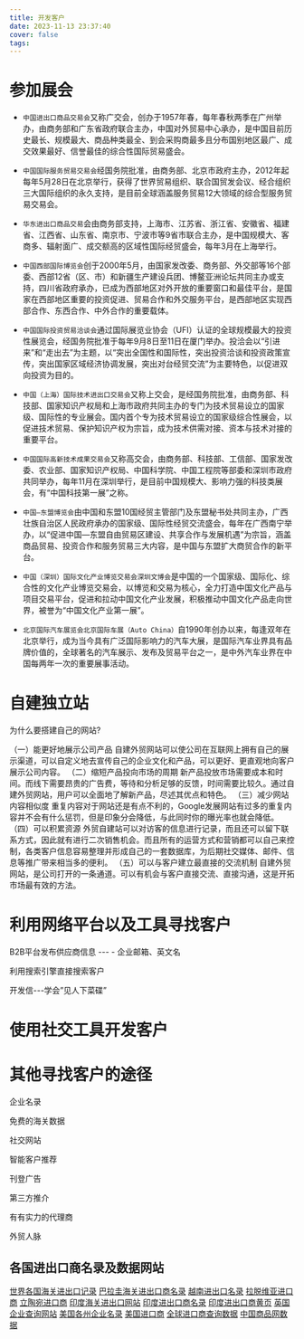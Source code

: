 ```yaml
---
title: 开发客户
date: 2023-11-13 23:37:40
cover: false
tags:
---
```

# 参加展会

- `中国进出口商品交易会`又称广交会，创办于1957年春，每年春秋两季在广州举办，由商务部和广东省政府联合主办，中国对外贸易中心承办，是中国目前历史最长、规模最大、商品种类最全、到会采购商最多且分布国别地区最广、成交效果最好、信誉最佳的综合性国际贸易盛会。

- `中国国际服务贸易交易会`经国务院批准，由商务部、北京市政府主办，2012年起每年5月28日在北京举行，获得了世界贸易组织、联合国贸发会议、经合组织三大国际组织的永久支持，是目前全球涵盖服务贸易12大领域的综合型服务贸易交易会。

- `华东进出口商品交易`会由商务部支持，上海市、江苏省、浙江省、安徽省、福建省、江西省、山东省、南京市、宁波市等9省市联合主办，是中国规模大、客商多、辐射面广、成交额高的区域性国际经贸盛会，每年3月在上海举行。

- `中国西部国际博览会`创于2000年5月，由国家发改委、商务部、外交部等16个部委、西部12省（区、市）和新疆生产建设兵团、博鳌亚洲论坛共同主办或支持，四川省政府承办，已成为西部地区对外开放的重要窗口和最佳平台，是国家在西部地区重要的投资促进、贸易合作和外交服务平台，是西部地区实现西部合作、东西合作、中外合作的重要载体。

- `中国国际投资贸易洽谈会`通过国际展览业协会（UFI）认证的全球规模最大的投资性展览会，经国务院批准于每年9月8日至11日在厦门举办。投洽会以“引进来”和“走出去”为主题，以“突出全国性和国际性，突出投资洽谈和投资政策宣传，突出国家区域经济协调发展，突出对台经贸交流”为主要特色，以促进双向投资为目的。

- `中国（上海）国际技术进出口交易会`又称上交会，是经国务院批准，由商务部、科技部、国家知识产权局和上海市政府共同主办的专门为技术贸易设立的国家级、国际性的专业展会。国内首个专为技术贸易设立的国家级综合性展会，以促进技术贸易、保护知识产权为宗旨，成为技术供需对接、资本与技术对接的重要平台。

- `中国国际高新技术成果交易会`又称高交会，由商务部、科技部、工信部、国家发改委、农业部、国家知识产权局、中国科学院、中国工程院等部委和深圳市政府共同举办，每年11月在深圳举行，是目前中国规模大、影响力强的科技类展会，有“中国科技第一展”之称。

- `中国—东盟博览会`由中国和东盟10国经贸主管部门及东盟秘书处共同主办，广西壮族自治区人民政府承办的国家级、国际性经贸交流盛会，每年在广西南宁举办，以“促进中国—东盟自由贸易区建设、共享合作与发展机遇”为宗旨，涵盖商品贸易、投资合作和服务贸易三大内容，是中国与东盟扩大商贸合作的新平台。

- `中国（深圳）国际文化产业博览交易会深圳文博会`是中国的一个国家级、国际化、综合性的文化产业博览交易会，以博览和交易为核心，全力打造中国文化产品与项目交易平台，促进和拉动中国文化产业发展，积极推动中国文化产品走向世界，被誉为“中国文化产业第一展”。

- `北京国际汽车展览会北京国际车展（Auto China）`自1990年创办以来，每逢双年在北京举行，成为当今具有广泛国际影响力的汽车大展，是国际汽车业界具有品牌价值的，全球著名的汽车展示、发布及贸易平台之一，是中外汽车业界在中国每两年一次的重要展事活动。



# 自建独立站

为什么要搭建自己的网站?

（一）能更好地展示公司产品
自建外贸网站可以使公司在互联网上拥有自己的展示渠道，可以自定义地去宣传自己的企业文化和产品，可以更好、更直观地向客户展示公司内容。
（二）缩短产品投向市场的周期
新产品投放市场需要成本和时间。而线下需要昂贵的广告费，等待和分析足够的反馈，时间需要比较久。通过自建外贸网站，用户可以全面地了解新产品，尽述其优点和特色。
（三）减少网站内容相似度
重复内容对于网站还是有点不利的，Google发展网站有过多的重复内容并不会有什么惩罚，但是印象分会降低，与此同时你的曝光率也就会降低。
（四）可以积累资源
外贸自建站可以对访客的信息进行记录，而且还可以留下联系方式，因此就有进行二次销售机会。而且所有的运营方式和营销都可以自己来控制，各类客户信息容易整理并形成自己的一套数据库，为后期社交媒体、邮件、信息等推广带来相当多的便利。
（五）可以与客户建立最直接的交流机制
自建外贸网站，是公司打开的一条通道。可以有机会与客户直接交流、直接沟通，这是开拓市场最有效的方法。



# 利用网络平台以及工具寻找客户

B2B平台发布供应商信息  --- - 企业邮箱、英文名

利用搜索引擎直接搜索客户

开发信---学会”见人下菜碟”



# 使用社交工具开发客户

# 其他寻找客户的途径

企业名录

免费的海关数据

社交网站

智能客户推荐

刊登广告

第三方推介

有有实力的代理商

外贸人脉



## 各国进出口商名录及数据网站
[世界各国海关进出口记录](https://www.tradesparq.com/)
[巴拉圭海关进出口商名录](http://www.cip.org.py/)
[越南进出口名录](https://www.customs.gov.vn/default.aspx)
[拉脱维亚进口商](http://www.business-baltics.com/latvia)
[立陶宛进口商](http://www.business-baltics.com/lithuania)
[印度海关进出口网站](https://www.zauba.com/) 
[印度进出口商名录](https://www.tradeindia.com/)
[印度进出口商黄页](https://www.indianyellowpages.com/)
[英国企业查询网站](https://www.duedil.com/)
[美国各州企业名录](http://www.trueyellow.com/)
[美国进口商](http://www.importersinusa.com/)
[全球进口商查询数据](https://www.exportersindia.com/foreign-importers/index-a.html)
[中国商品网数据](http://ccn.mofcom.gov.cn/)